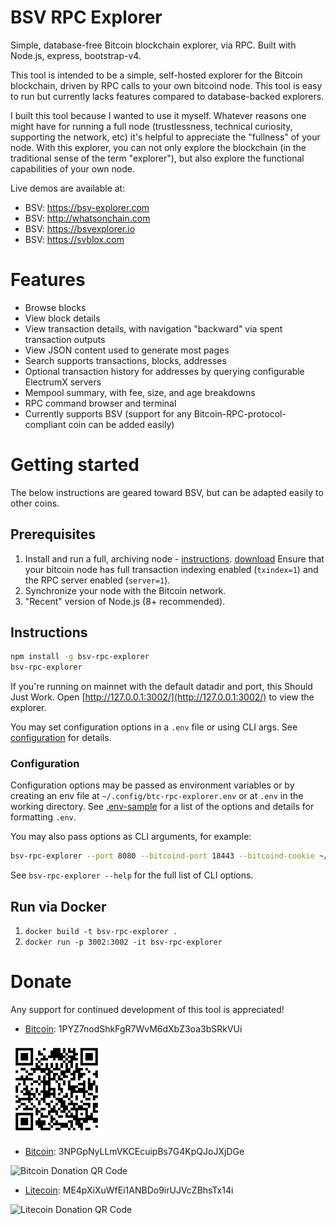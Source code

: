 # BSV RPC Explorer

Simple, database-free Bitcoin blockchain explorer, via RPC. Built with Node.js, express, bootstrap-v4.

This tool is intended to be a simple, self-hosted explorer for the Bitcoin blockchain, driven by RPC calls to your own bitcoind node. This tool is easy to run but currently lacks features compared to database-backed explorers.

I built this tool because I wanted to use it myself. Whatever reasons one might have for running a full node (trustlessness, technical curiosity, supporting the network, etc) it's helpful to appreciate the "fullness" of your node. With this explorer, you can not only explore the blockchain (in the traditional sense of the term "explorer"), but also explore the functional capabilities of your own node.

Live demos are available at:

* BSV: https://bsv-explorer.com
* BSV: http://whatsonchain.com
* BSV: https://bsvexplorer.io
* BSV: https://svblox.com

# Features

* Browse blocks
* View block details
* View transaction details, with navigation "backward" via spent transaction outputs
* View JSON content used to generate most pages
* Search supports transactions, blocks, addresses
* Optional transaction history for addresses by querying configurable ElectrumX servers
* Mempool summary, with fee, size, and age breakdowns
* RPC command browser and terminal
* Currently supports BSV (support for any Bitcoin-RPC-protocol-compliant coin can be added easily)

# Getting started

The below instructions are geared toward BSV, but can be adapted easily to other coins.

## Prerequisites

1. Install and run a full, archiving node - [instructions](https://github.com/bitcoin-sv/bitcoin-sv/blob/master/doc/README.md). [download](https://download.bitcoinsv.io/bitcoinsv/) Ensure that your bitcoin node has full transaction indexing enabled (`txindex=1`) and the RPC server enabled (`server=1`).
2. Synchronize your node with the Bitcoin network.
3. "Recent" version of Node.js (8+ recommended).

## Instructions

```bash
npm install -g bsv-rpc-explorer
bsv-rpc-explorer
```

If you're running on mainnet with the default datadir and port, this Should Just Work.
Open [http://127.0.0.1:3002/](http://127.0.0.1:3002/) to view the explorer.

You may set configuration options in a `.env` file or using CLI args.
See [configuration](#configuration) for details.

### Configuration

Configuration options may be passed as environment variables
or by creating an env file at `~/.config/btc-rpc-explorer.env`
or at `.env` in the working directory.
See [.env-sample](.env-sample) for a list of the options and details for formatting `.env`.

You may also pass options as CLI arguments, for example:

```bash
bsv-rpc-explorer --port 8080 --bitcoind-port 18443 --bitcoind-cookie ~/.bitcoin/regtest/.cookie
```

See `bsv-rpc-explorer --help` for the full list of CLI options.

## Run via Docker

1. `docker build -t bsv-rpc-explorer .`
2. `docker run -p 3002:3002 -it bsv-rpc-explorer`

# Donate

Any support for continued development of this tool is appreciated!

* [Bitcoin](bitcoin:1PYZ7nodShkFgR7WvM6dXbZ3oa3bSRkVUi): 1PYZ7nodShkFgR7WvM6dXbZ3oa3bSRkVUi

![Bitcoin SV Donation QR Code](/public/img/qr-bsv.png)

* [Bitcoin](bitcoin:3NPGpNyLLmVKCEcuipBs7G4KpQJoJXjDGe): 3NPGpNyLLmVKCEcuipBs7G4KpQJoJXjDGe

![Bitcoin Donation QR Code](/public/img/qr-btc.png)

* [Litecoin](litecoin:ME4pXiXuWfEi1ANBDo9irUJVcZBhsTx14i): ME4pXiXuWfEi1ANBDo9irUJVcZBhsTx14i

![Litecoin Donation QR Code](/public/img/qr-ltc.png)

